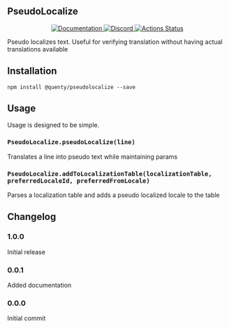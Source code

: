 ## PseudoLocalize
<div align="center">
  <a href="http://quenty.github.io/api/">
    <img src="https://img.shields.io/badge/docs-website-green.svg" alt="Documentation" />
  </a>
  <a href="https://discord.gg/mhtGUS8">
    <img src="https://img.shields.io/badge/discord-nevermore-blue.svg" alt="Discord" />
  </a>
  <a href="https://github.com/Quenty/NevermoreEngine/actions">
    <img src="https://github.com/Quenty/NevermoreEngine/workflows/luacheck/badge.svg" alt="Actions Status" />
  </a>
</div>

Pseudo localizes text. Useful for verifying translation without having actual translations available

## Installation
```
npm install @quenty/pseudolocalize --save
```

## Usage
Usage is designed to be simple.

### `PseudoLocalize.pseudoLocalize(line)`
Translates a line into pseudo text while maintaining params

### `PseudoLocalize.addToLocalizationTable(localizationTable, preferredLocaleId, preferredFromLocale)`
Parses a localization table and adds a pseudo localized locale to the table


## Changelog

### 1.0.0
Initial release

### 0.0.1
Added documentation

### 0.0.0
Initial commit